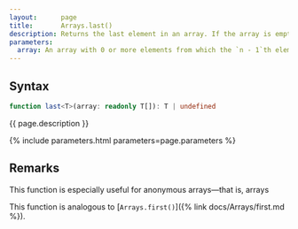 ```yaml
---
layout:      page
title:       Arrays.last()
description: Returns the last element in an array. If the array is empty, returns undefined.
parameters:
  array: An array with 0 or more elements from which the `n - 1`th element is returned (but not removed).
---
```

## Syntax

```ts
function last<T>(array: readonly T[]): T | undefined
```

<p class="description">{{ page.description }}</p>
{% include parameters.html parameters=page.parameters %}

## Remarks

This function is especially useful for anonymous arrays—that is, arrays

This function is analogous to [`Arrays.first()`]({% link docs/Arrays/first.md %}).
